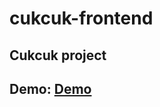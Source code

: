 # cukcuk-frontend
## Cukcuk project
## Demo: <a href="http://cukcuk.bn2002.com" target="_blank">Demo</a>
